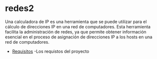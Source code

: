 # redes2
Una calculadora de IP es una herramienta que se puede utilizar para el cálculo de direcciones IP en una red de computadores. Esta herramienta facilita la administración de redes, ya que permite obtener información esencial en el proceso de asignación de direcciones IP a los hosts en una red de computadores.


* [Requisitos](https://drive.google.com/open?id=1CnMJeRaORXeK4noLoztpw6kMaZacANfN) -Los requistos del proyecto
